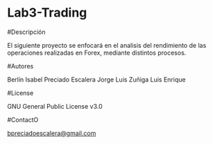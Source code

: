 # Lab3-Trading

#Descripción

El siguiente proyecto se enfocará en el analisis del rendimiento de las operaciones realizadas en Forex, mediante distintos procesos.

#Autores

Berlín Isabel Preciado Escalera
Jorge Luis Zuñiga
Luis Enrique

#License

GNU General Public License v3.0

#ContactO

bpreciadoescalera@gmail.com
